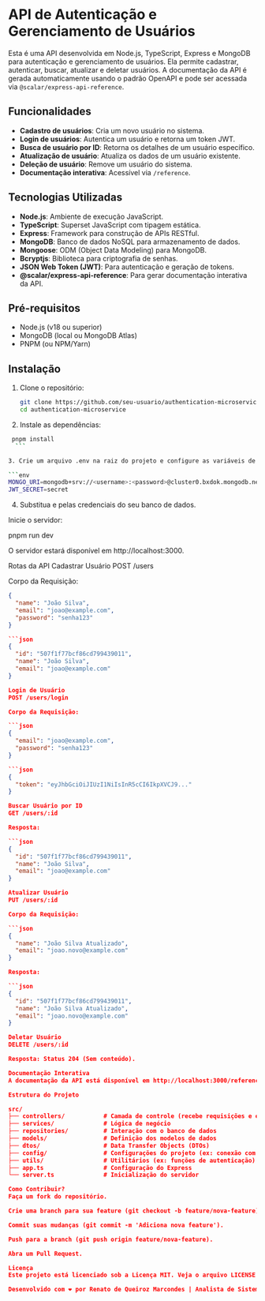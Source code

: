 # API de Autenticação e Gerenciamento de Usuários

Esta é uma API desenvolvida em Node.js, TypeScript, Express e MongoDB para autenticação e gerenciamento de usuários. Ela permite cadastrar, autenticar, buscar, atualizar e deletar usuários. A documentação da API é gerada automaticamente usando o padrão OpenAPI e pode ser acessada via `@scalar/express-api-reference`.

## Funcionalidades

- **Cadastro de usuários**: Cria um novo usuário no sistema.
- **Login de usuários**: Autentica um usuário e retorna um token JWT.
- **Busca de usuário por ID**: Retorna os detalhes de um usuário específico.
- **Atualização de usuário**: Atualiza os dados de um usuário existente.
- **Deleção de usuário**: Remove um usuário do sistema.
- **Documentação interativa**: Acessível via `/reference`.

## Tecnologias Utilizadas

- **Node.js**: Ambiente de execução JavaScript.
- **TypeScript**: Superset JavaScript com tipagem estática.
- **Express**: Framework para construção de APIs RESTful.
- **MongoDB**: Banco de dados NoSQL para armazenamento de dados.
- **Mongoose**: ODM (Object Data Modeling) para MongoDB.
- **Bcryptjs**: Biblioteca para criptografia de senhas.
- **JSON Web Token (JWT)**: Para autenticação e geração de tokens.
- **@scalar/express-api-reference**: Para gerar documentação interativa da API.

## Pré-requisitos

- Node.js (v18 ou superior)
- MongoDB (local ou MongoDB Atlas)
- PNPM (ou NPM/Yarn)

## Instalação

1. Clone o repositório:

   ```bash
   git clone https://github.com/seu-usuario/authentication-microservice.git
   cd authentication-microservice

2. Instale as dependências:

  ```bash
   pnpm install
    ```

3. Crie um arquivo .env na raiz do projeto e configure as variáveis de ambiente:

```env
MONGO_URI=mongodb+srv://<username>:<password>@cluster0.bxdok.mongodb.net/user-service?retryWrites=true&w=majority
JWT_SECRET=secret
```

4. Substitua <username> e <password> pelas credenciais do seu banco de dados.

Inicie o servidor:

pnpm run dev

O servidor estará disponível em http://localhost:3000.

Rotas da API
Cadastrar Usuário
POST /users

Corpo da Requisição:

```json
{
  "name": "João Silva",
  "email": "joao@example.com",
  "password": "senha123"
}

```json
{
  "id": "507f1f77bcf86cd799439011",
  "name": "João Silva",
  "email": "joao@example.com"
}

Login de Usuário
POST /users/login

Corpo da Requisição:

```json
{
  "email": "joao@example.com",
  "password": "senha123"
}

```json
{
  "token": "eyJhbGciOiJIUzI1NiIsInR5cCI6IkpXVCJ9..."
}

Buscar Usuário por ID
GET /users/:id

Resposta:

```json
{
  "id": "507f1f77bcf86cd799439011",
  "name": "João Silva",
  "email": "joao@example.com"
}

Atualizar Usuário
PUT /users/:id

Corpo da Requisição:

```json
{
  "name": "João Silva Atualizado",
  "email": "joao.novo@example.com"
}

Resposta:

```json
{
  "id": "507f1f77bcf86cd799439011",
  "name": "João Silva Atualizado",
  "email": "joao.novo@example.com"
}

Deletar Usuário
DELETE /users/:id

Resposta: Status 204 (Sem conteúdo).

Documentação Interativa
A documentação da API está disponível em http://localhost:3000/reference. Ela é gerada automaticamente com base na especificação OpenAPI (openapi.json) e permite testar as rotas diretamente no navegador.

Estrutura do Projeto

src/
├── controllers/           # Camada de controle (recebe requisições e envia respostas)
├── services/              # Lógica de negócio
├── repositories/          # Interação com o banco de dados
├── models/                # Definição dos modelos de dados
├── dtos/                  # Data Transfer Objects (DTOs)
├── config/                # Configurações do projeto (ex: conexão com o banco)
├── utils/                 # Utilitários (ex: funções de autenticação)
├── app.ts                 # Configuração do Express
└── server.ts              # Inicialização do servidor

Como Contribuir?
Faça um fork do repositório.

Crie uma branch para sua feature (git checkout -b feature/nova-feature).

Commit suas mudanças (git commit -m 'Adiciona nova feature').

Push para a branch (git push origin feature/nova-feature).

Abra um Pull Request.

Licença
Este projeto está licenciado sob a Licença MIT. Veja o arquivo LICENSE para mais detalhes.

Desenvolvido com ❤️ por Renato de Queiroz Marcondes | Analista de Sistemas

